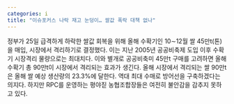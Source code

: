 ```yaml
---
categories: i
title: "이슈포커스 나락 재고 눈덩이… 쌀값 폭락 대책 없나"
---
```

정부가 25일 급격하게 하락한 쌀값 회복을 위해 올해 수확기인 10∼12월 쌀 45만t(톤)을 매입, 시장에서 격리하기로 결정했다. 이는 지난 2005년 공공비축제 도입 이후 수확기 시장격리 물량으로는 최대치다. 이와 별개로 공공비축미 45만t 구매를 고려하면 올해 수확기 총 90만t이 시장에서 격리되는 효과가 생긴다. 올해 시장에서 격리되는 쌀 90만t은 올해 쌀 예상 생산량의 23.3%에 달한다. 역대 최대 수매로 방어선을 구축하겠다는 의지다. 하지만 RPC를 운영하는 평야짇 농협조합장들은 여전히 불안감을 감추지 못하고 있다.